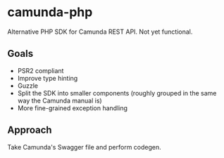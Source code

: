 # camunda-php
Alternative PHP SDK for Camunda REST API. Not yet functional.

## Goals
- PSR2 compliant
- Improve type hinting
- Guzzle
- Split the SDK into smaller components (roughly grouped in the same way the Camunda manual is)
- More fine-grained exception handling

## Approach
Take Camunda's Swagger file and perform codegen.